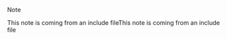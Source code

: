 > [!NOTE]
> <span data-ttu-id="5ecb4-101">This note is coming from an include file</span><span class="sxs-lookup"><span data-stu-id="5ecb4-101">This note is coming from an include file</span></span>
> 
> 

